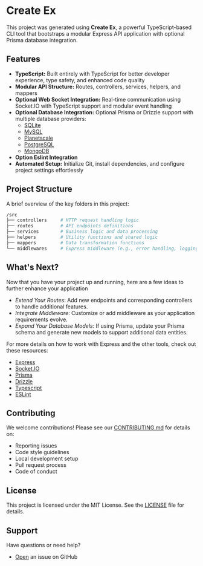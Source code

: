 # Create Ex

This project was generated using **Create Ex**, a powerful TypeScript-based CLI tool that bootstraps a modular Express API application with optional Prisma database integration.

## Features

- **TypeScript:** Built entirely with TypeScript for better developer experience, type safety, and enhanced code quality
- **Modular API Structure:** Routes, controllers, services, helpers, and mappers
- **Optional Web Socket Integration:** Real-time communication using Socket.IO with TypeScript support and modular event handling
- **Optional Database Integration:** Optional Prisma or Drizzle support with multiple database providers:
  - [SQLite](https://www.sqlite.org)
  - [MySQL](https://www.mysql.com)
  - [Planetscale](https://planetscale.com)
  - [PostgreSQL](https://www.postgresql.org)
  - [MongoDB](https://www.mongodb.com)
- **Option Eslint Integration**
- **Automated Setup:** Initialize Git, install dependencies, and configure project settings effortlessly

## Project Structure

A brief overview of the key folders in this project:

```bash
/src
├── controllers     # HTTP request handling logic
├── routes          # API endpoints definitions
├── services        # Business logic and data processing
├── helpers         # Utility functions and shared logic
├── mappers         # Data transformation functions
└── middlewares     # Express middleware (e.g., error handling, logging)
```

## What's Next?

Now that you have your project up and running, here are a few ideas to further enhance your application

- _Extend Your Routes_: Add new endpoints and corresponding controllers to handle additional features.
- _Integrate Middleware_: Customize or add middleware as your application requirements evolve.
- _Expand Your Database Models_: If using Prisma, update your Prisma schema and generate new models to support additional data entities.

For more details on how to work with Express and the other tools, check out these resources:

- [Express](https://expressjs.com)
- [Socket.IO](https://socket.io)
- [Prisma](https://www.prisma.io)
- [Drizzle](https://orm.drizzle.team)
- [Typescript](https://www.typescriptlang.org)
- [ESLint](https://eslint.org)

## Contributing

We welcome contributions! Please see our [CONTRIBUTING.md](https://github.com/MoWael11/create-ex/blob/main/CONTRIBUTING.md) for details on:

- Reporting issues
- Code style guidelines
- Local development setup
- Pull request process
- Code of conduct

## License

This project is licensed under the MIT License. See the [LICENSE](https://github.com/MoWael11/create-ex/blob/main/LICENSE) file for details.

## Support

Have questions or need help?

- [Open](https://github.com/MoWael11/create-ex/issues/new) an issue on GitHub
